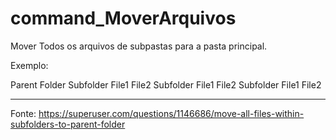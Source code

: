 # command_MoverArquivos


Mover Todos os arquivos de subpastas para a pasta principal.

Exemplo:






Parent Folder
     Subfolder
          File1
          File2
     Subfolder
          File1
          File2
     Subfolder
          File1
          File2
           
----------------------------------------------------------------------------------------

Fonte: 
https://superuser.com/questions/1146686/move-all-files-within-subfolders-to-parent-folder
